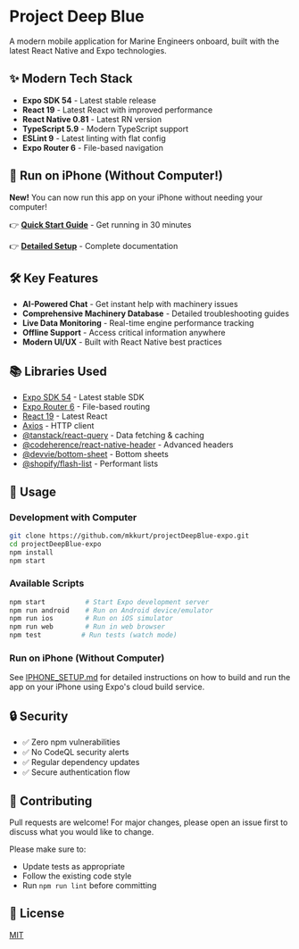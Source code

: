 # Project Deep Blue

A modern mobile application for Marine Engineers onboard, built with the latest React Native and Expo technologies.

## ✨ Modern Tech Stack

- **Expo SDK 54** - Latest stable release
- **React 19** - Latest React with improved performance
- **React Native 0.81** - Latest RN version
- **TypeScript 5.9** - Modern TypeScript support
- **ESLint 9** - Latest linting with flat config
- **Expo Router 6** - File-based navigation

## 📱 Run on iPhone (Without Computer!)

**New!** You can now run this app on your iPhone without needing your computer!

👉 **[Quick Start Guide](./QUICKSTART.md)** - Get running in 30 minutes

👉 **[Detailed Setup](./IPHONE_SETUP.md)** - Complete documentation

## 🛠️ Key Features

- **AI-Powered Chat** - Get instant help with machinery issues
- **Comprehensive Machinery Database** - Detailed troubleshooting guides
- **Live Data Monitoring** - Real-time engine performance tracking
- **Offline Support** - Access critical information anywhere
- **Modern UI/UX** - Built with React Native best practices

## 📚 Libraries Used

- [Expo SDK 54](https://expo.dev) - Latest stable SDK
- [Expo Router 6](https://docs.expo.dev/router/installation/) - File-based routing
- [React 19](https://react.dev) - Latest React
- [Axios](https://github.com/axios/axios) - HTTP client
- [@tanstack/react-query](https://tanstack.com/query/latest) - Data fetching & caching
- [@codeherence/react-native-header](https://github.com/codeherence/react-native-header) - Advanced headers
- [@devvie/bottom-sheet](https://www.npmjs.com/package/@devvie/bottom-sheet) - Bottom sheets
- [@shopify/flash-list](https://shopify.github.io/flash-list/) - Performant lists

## 🚀 Usage

### Development with Computer

```bash
git clone https://github.com/mkkurt/projectDeepBlue-expo.git
cd projectDeepBlue-expo
npm install
npm start
```

### Available Scripts

```bash
npm start          # Start Expo development server
npm run android    # Run on Android device/emulator
npm run ios        # Run on iOS simulator
npm run web        # Run in web browser
npm test          # Run tests (watch mode)
```

### Run on iPhone (Without Computer)

See [IPHONE_SETUP.md](./IPHONE_SETUP.md) for detailed instructions on how to build and run the app on your iPhone using Expo's cloud build service.

## 🔒 Security

- ✅ Zero npm vulnerabilities
- ✅ No CodeQL security alerts
- ✅ Regular dependency updates
- ✅ Secure authentication flow

## 🤝 Contributing

Pull requests are welcome! For major changes, please open an issue first to discuss what you would like to change.

Please make sure to:
- Update tests as appropriate
- Follow the existing code style
- Run `npm run lint` before committing

## 📄 License

[MIT](https://choosealicense.com/licenses/mit/)
